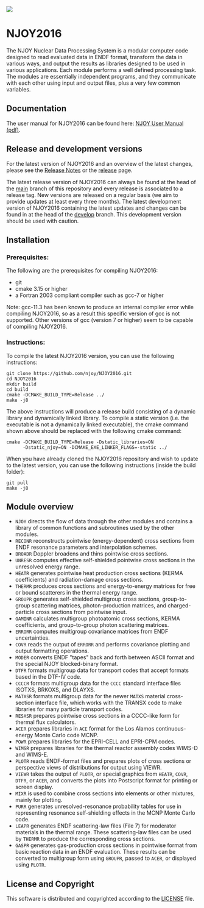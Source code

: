 ![](https://github.com/njoy/NJOY2016/workflows/Continuous%20Integration/badge.svg)

# NJOY2016

The NJOY Nuclear Data Processing System is a modular computer code designed to read evaluated data in ENDF format, transform the data in various ways, and output the results as libraries designed to be used in various applications. Each module performs a well defined processing task. The modules are essentially independent programs, and they communicate with each other using input and output files, plus a very few common variables.

## Documentation
The user manual for NJOY2016 can be found here: [NJOY User Manual (pdf)](https://github.com/njoy/NJOY2016-manual/raw/master/njoy16.pdf).

## Release and development versions
For the latest version of NJOY2016 and an overview of the latest changes, please see the [Release Notes](ReleaseNotes.md) or the [release](https://github.com/njoy/NJOY2016/releases) page.

The latest release version of NJOY2016 can always be found at the head of the [main](https://github.com/njoy/NJOY2016) branch of this repository and every release is associated to a release tag. New versions are released on a regular basis (we aim to provide updates at least every three months). The latest development version of NJOY2016 containing the latest updates and changes can be found in at the head of the [develop](https://github.com/njoy/NJOY2016/tree/develop) branch. This development version should be used with caution.

## Installation

### Prerequisites:

The following are the prerequisites for compiling NJOY2016:
  - git
  - cmake 3.15 or higher
  - a Fortran 2003 compliant compiler such as gcc-7 or higher

Note: gcc-11.3 has been known to produce an internal compiler error while compiling NJOY2016, so as a result this specific version of gcc is not supported. Other versions of gcc (version 7 or higher) seem to be capable of compiling NJOY2016.

### Instructions:

To compile the latest NJOY2016 version, you can use the following instructions:
```
git clone https://github.com/njoy/NJOY2016.git
cd NJOY2016
mkdir build
cd build
cmake -DCMAKE_BUILD_TYPE=Release ../
make -j8
```

The above instructions will produce a release build consisting of a dynamic library and dynamically linked library. To compile a static version (i.e. the executable is not a dynamically linked executable), the cmake command shown above should be replaced with the following cmake command:
```
cmake -DCMAKE_BUILD_TYPE=Release -Dstatic_libraries=ON
      -Dstatic_njoy=ON -DCMAKE_EXE_LINKER_FLAGS=-static ../
```

When you have already cloned the NJOY2016 repository and wish to update to the latest version, you can use the following instructions (inside the build folder):
```
git pull
make -j8
```

## Module overview
+  `NJOY` directs the flow of data through the other modules and contains a library of common functions and subroutines used by the other modules.
+  `RECONR` reconstructs pointwise (energy-dependent) cross sections from ENDF resonance parameters and interpolation schemes.
+  `BROADR` Doppler broadens and thins pointwise cross sections.
+  `UNRESR` computes effective self-shielded pointwise cross sections in the unresolved energy range.
+  `HEATR` generates pointwise heat production cross sections (KERMA coefficients) and radiation-damage cross sections.
+  `THERMR` produces cross sections and energy-to-energy matrices for free or bound scatterers in the thermal energy range.
+  `GROUPR` generates self-shielded multigroup cross sections, group-to-group scattering matrices, photon-production matrices, and charged-particle cross sections from pointwise input.
+  `GAMINR` calculates multigroup photoatomic cross sections, KERMA coefficients, and group-to-group photon scattering matrices.
+  `ERRORR` computes multigroup covariance matrices from ENDF uncertainties.
+  `COVR` reads the output of `ERRORR` and performs covariance plotting and output formatting operations.
+  `MODER` converts ENDF "tapes" back and forth between ASCII format and the special NJOY blocked-binary format.
+  `DTFR` formats multigroup data for transport codes that accept formats based in the DTF-IV code.
+  `CCCCR` formats multigroup data for the `CCCC` standard interface files ISOTXS, BRKOXS, and DLAYXS.
+  `MATXSR` formats multigroup data for the newer `MATXS` material cross-section interface file, which works with the TRANSX code to make libraries for many particle transport codes.
+  `RESXSR` prepares pointwise cross sections in a CCCC-like form for thermal flux calculators.
+  `ACER` prepares libraries in `ACE` format for the Los Alamos continuous-energy Monte Carlo code MCNP.
+  `POWR` prepares libraries for the EPRI-CELL and EPRI-CPM codes.
+  `WIMSR` prepares libraries for the thermal reactor assembly codes WIMS-D and WIMS-E.
+  `PLOTR` reads ENDF-format files and prepares plots of cross sections or perspective views of distributions for output using VIEWR.
+  `VIEWR` takes the output of `PLOTR`, or special graphics from `HEATR`, `COVR`, `DTFR`, or `ACER`, and converts the plots into Postscript format for printing or screen display.
+  `MIXR` is used to combine cross sections into elements or other mixtures, mainly for plotting.
+  `PURR` generates unresolved-resonance probability tables for use in representing resonance self-shielding effects in the MCNP Monte Carlo code.
+  `LEAPR` generates ENDF scattering-law files (File 7) for moderator materials in the thermal range. These scattering-law files can be used by `THERMR` to produce the corresponding cross sections.
+  `GASPR` generates gas-production cross sections in pointwise format from basic reaction data in an ENDF evaluation. These results can be converted to multigroup form using `GROUPR`, passed to `ACER`, or displayed using `PLOTR`.

## License and Copyright
This software is distributed and copyrighted according to the [LICENSE](LICENSE) file.
